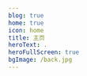 ```yaml
---
blog: true
home: true
icon: home
title: 主页
heroText: .
heroFullScreen: true
bgImage: /back.jpg
---
```


